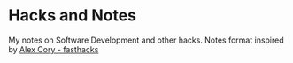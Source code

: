 # Hacks and Notes

My notes on Software Development and other hacks. Notes format inspired by [Alex Cory - fasthacks](https://github.com/alex-cory/fasthacks)
